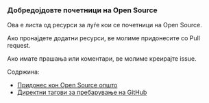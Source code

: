 
### Добредојдовте почетници на Open Source

Ова е листа од ресурси за луѓе кои се почетници на Open Source.

Ако пронајдете додатни ресурси, ве молиме придонесите со Pull request.

Ако имате прашања или коментари, ве молиме креирајте issue.

Содржина:

- [Придонес кон Open Source општо](https://github.com/smijal/how-to-contribute-to-open-source/blob/master/README.md#contributing-to-open-source-in-general)
- [Директни тагови за пребарување на GitHub](https://github.com/smijal/how-to-contribute-to-open-source/blob/master/README.md#direct-github-searches)
